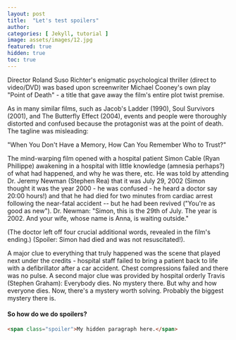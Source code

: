 ```yaml
---
layout: post
title:  "Let's test spoilers"
author:
categories: [ Jekyll, tutorial ]
image: assets/images/12.jpg
featured: true
hidden: true
toc: true
---
```


Director Roland Suso Richter's enigmatic psychological thriller (direct to video/DVD) was based upon screenwriter Michael Cooney's own play "Point of Death" - a title that gave away the film's entire plot twist premise.

As in many similar films, such as Jacob's Ladder (1990), Soul Survivors (2001), and The Butterfly Effect (2004), events and people were thoroughly distorted and confused because the protagonist was at the point of death. The tagline was misleading:

"When You Don't Have a Memory, How Can You Remember Who to Trust?"

The mind-warping film opened with a hospital patient Simon Cable (Ryan Phillippe) awakening in a <span class="spoiler"> hospital with little knowledge (amnesia perhaps?) of what had happened, and why he was there, etc. He was told by attending Dr. Jeremy Newman (Stephen Rea) that it was July 29, 2002 (Simon thought it was the year 2000 - he was confused - he heard a doctor say 20:00 hours!) and that he had died for two minutes from cardiac arrest following the near-fatal accident -- but he had been revived ("You're as good as new").</span> Dr. Newman: "Simon, this is the 29th of July. The year is 2002. And your wife, whose name is Anna, is waiting outside." 

(The doctor left off four crucial additional words, revealed in the film's ending.) (Spoiler: Simon had died and was not resuscitated!).

A major clue to everything that truly happened was the scene that played next under the credits - hospital staff failed to bring a patient back to life with a defibrillator after a car accident. Chest compressions failed and there was no pulse. A second major clue was provided by hospital orderly Travis (Stephen Graham): <span class="spoiler">Everybody dies. No mystery there. But why and how everyone dies. Now, there's a mystery worth solving. Probably the biggest mystery there is.</span>

#### So how do we do spoilers?

```html
<span class="spoiler">My hidden paragraph here.</span>
```
